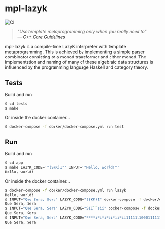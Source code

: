 # mpl-lazyk

![CI](https://github.com/falgon/mpl-lazyk/workflows/CI/badge.svg)

> _"Use template metaprogramming only when you really need to"<br>
> ― [C++ Core Guidelines](http://isocpp.github.io/CppCoreGuidelines/CppCoreGuidelines#Rt-metameta)_

mpl-lazyk is a compile-time LazyK interpreter with template metaprogramming.
This is achieved by implementing a simple parser combinator consisting of a monad transformer and either monad.
The implementation and naming of many of these algebraic data structures is influenced by the programming language Haskell and category theory.

## Tests

Build and run

```bash
$ cd tests
$ make
```

Or inside the docker container...

```bash
$ docker-compose -f docker/docker-compose.yml run test
```

## Run

Build and run

```bash
$ cd app
$ make LAZYK_CODE='"(SKK)I"' INPUT='"Hello, world!"'
Hello, world!
```

Or inside the docker container...

```bash
$ docker-compose -f docker/docker-compose.yml run lazyk
Hello, world!
$ INPUT="Que Sera, Sera" LAZYK_CODE="(SKK)I" docker-compose -f docker/docker-compose.yml run lazyk
Que Sera, Sera
$ INPUT="Que Sera, Sera" LAZYK_CODE="SII``sii" docker-compose -f docker/docker-compose.yml run lazyk
Que Sera, Sera
$ INPUT="Que Sera, Sera" LAZYK_CODE="****i*i*i*ii*ii*ii11111110001111111110000011111111100000" docker-compose -f docker/docker-compose.yml run lazyk
Que Sera, Sera
```
